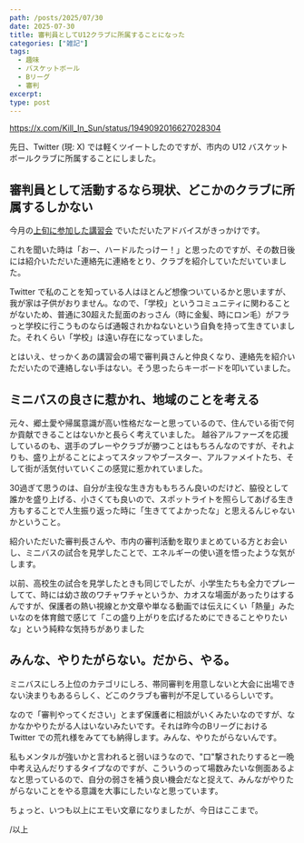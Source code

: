 ```yaml
---
path: /posts/2025/07/30
date: 2025-07-30
title: 審判員としてU12クラブに所属することになった
categories: ["雑記"]
tags:
  - 趣味
  - バスケットボール
  - Bリーグ
  - 審判
excerpt: 
type: post
---
```

https://x.com/Kill_In_Sun/status/1949092016627028304

先日、Twitter (現: X) では軽くツイートしたのですが、市内の U12 バスケットボールクラブに所属することにしました。

## 審判員として活動するなら現状、どこかのクラブに所属するしかない

今月の[上旬に参加した講習会](https://blog.killinsun.com/posts/2025/07/13) でいただいたアドバイスがきっかけです。

これを聞いた時は「おー、ハードルたっけー！」と思ったのですが、その数日後には紹介いただいた連絡先に連絡をとり、クラブを紹介していただいていました。

Twitter で私のことを知っている人はほとんど想像ついているかと思いますが、我が家は子供がおりません。なので、「学校」というコミュニティに関わることがないため、普通に30超えた髭面のおっさん（時に金髪、時にロン毛）がフラっと学校に行こうものならば通報されかねないという自負を持って生きていました。それくらい「学校」は遠い存在になっていました。

とはいえ、せっかくあの講習会の場で審判員さんと仲良くなり、連絡先を紹介いただいたので連絡しない手はない。そう思ったらキーボードを叩いていました。

## ミニバスの良さに惹かれ、地域のことを考える

元々、郷土愛や帰属意識が高い性格だなーと思っているので、住んでいる街で何か貢献できることはないかと長らく考えていました。
越谷アルファーズを応援しているのも、選手のプレーやクラブが勝つことはもちろんなのですが、それよりも、盛り上がることによってスタッフやブースター、アルファメイトたち、そして街が活気付いていくこの感覚に惹かれていました。

30過ぎて思うのは、自分が主役な生き方ももちろん良いのだけど、脇役として誰かを盛り上げる、小さくても良いので、スポットライトを照らしてあげる生き方もすることで人生振り返った時に「生きててよかったな」と思えるんじゃないかということ。

紹介いただいた審判長さんや、市内の審判活動を取りまとめている方とお会いし、ミニバスの試合を見学したことで、エネルギーの使い道を悟ったような気がします。

以前、高校生の試合を見学したときも同じでしたが、小学生たちも全力でプレーしてて、時には幼さ故のワチャワチャというか、カオスな場面があったりはするんですが、保護者の熱い視線とか文章や単なる動画では伝えにくい「熱量」みたいなのを体育館で感じて「この盛り上がりを広げるためにできることやりたいな」という純粋な気持ちがありました

## みんな、やりたがらない。だから、やる。

ミニバスにしろ上位のカテゴリにしろ、帯同審判を用意しないと大会に出場できない決まりもあるらしく、どこのクラブも審判が不足しているらしいです。

なので「審判やってください」とまず保護者に相談がいくみたいなのですが、なかなかやりたがる人はいないみたいです。それは昨今のBリーグにおける Twitter での荒れ様をみてても納得します。みんな、やりたがらないんです。

私もメンタルが強いかと言われると弱いほうなので、"口"撃されたりすると一晩中考え込んだりするタイプなのですが、こういうのって場数みたいな側面あるよなと思っているので、自分の弱さを補う良い機会だなと捉えて、みんながやりたがらないことをやる意識を大事にしたいなと思っています。


ちょっと、いつも以上にエモい文章になりましたが、今日はここまで。

/以上

